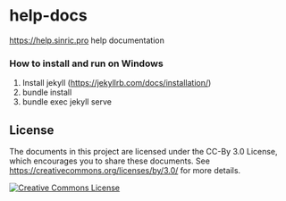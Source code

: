 # help-docs
https://help.sinric.pro help documentation



### How to install and run on Windows
1. Install jekyll (https://jekyllrb.com/docs/installation/)
2. bundle install
3. bundle exec jekyll serve

## License

The documents in this project are licensed under the CC-By 3.0 License, which
encourages you to share these documents. See
<https://creativecommons.org/licenses/by/3.0/> for more details.

<a rel="license" href="https://creativecommons.org/licenses/by/3.0/"><img alt="Creative Commons License" style="border-width:0" src="https://i.creativecommons.org/l/by/3.0/88x31.png" /></a>
